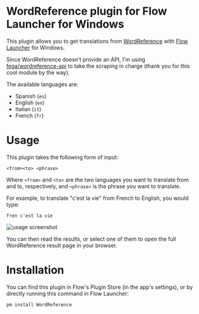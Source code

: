 # WordReference plugin for Flow Launcher for Windows

This plugin allows you to get translations from [WordReference](https://www.wordreference.com/) with [Flow Launcher](https://github.com/Flow-Launcher/Flow.Launcher) for Windows.

Since WordReference doesn't provide an API, I'm using [fega/wordreference-api](https://github.com/fega/wordreference-api) to take the scraping in charge (thank you for this cool module by the way).

The available languages are:
- Spanish (`es`)
- English (`en`)
- Italian (`it`)
- French (`fr`)

# Usage

This plugin takes the following form of input:
```
<from><to> <phrase>
```

Where `<from>` and `<to>` are the two languages you want to translate from and to, respectively, and `<phrase>` is the phrase you want to translate.

For example, to translate "c'est la vie" from French to English, you would type:
```
fren c'est la vie
```

![usage screenshot](https://raw.githubusercontent.com/LeoDupont/Flow.Launcher.Plugin.WordReference/main/.readme-images/usage.png)

You can then read the results, or select one of them to open the full WordReference result page in your browser.

# Installation

You can find this plugin in Flow's Plugin Store (in the app's settings), or by directly running this command in Flow Launcher:
```
pm install WordReference
```
